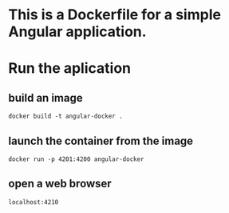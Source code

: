 # This is a Dockerfile for a simple Angular application.

# Run the aplication

## build an image
`docker build -t angular-docker .`

## launch the container from the image
`docker run -p 4201:4200 angular-docker`

## open a web browser
`localhost:4210`
